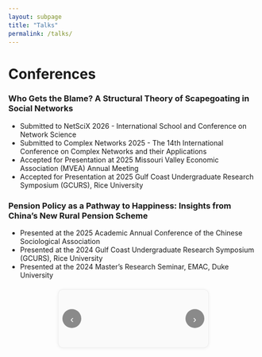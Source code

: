 ```yaml
---
layout: subpage
title: "Talks"
permalink: /talks/
---
```


# Conferences
### Who Gets the Blame? A Structural Theory of Scapegoating in Social Networks
- Submitted to NetSciX 2026 - International School and Conference on Network Science
- Submitted to Complex Networks 2025 - The 14th International Conference on Complex Networks and their Applications
- Accepted for Presentation at 2025 Missouri Valley Economic Association (MVEA) Annual Meeting
- Accepted for Presentation at 2025 Gulf Coast Undergraduate Research Symposium (GCURS), Rice University  


### Pension Policy as a Pathway to Happiness: Insights from China’s New Rural Pension Scheme  
- Presented at the 2025 Academic Annual Conference of the Chinese Sociological Association
- Presented at the 2024 Gulf Coast Undergraduate Research Symposium (GCURS), Rice University  
- Presented at the 2024 Master’s Research Seminar, EMAC, Duke University  

<!-- ======== Talks 相册滑块（统一风格版） ======== -->
<div class="mini-slider talks" aria-label="Talks photo slider">
  <div class="track">
    <img class="slide" src="/files/talks/Pre1.jpg" alt="Pre1" loading="lazy">
    <img class="slide" src="/files/talks/Pre4.jpg" alt="Pre4" loading="lazy">
    <img class="slide" src="/files/talks/Pre2.jpg" alt="Pre2" loading="lazy">
    <img class="slide" src="/files/talks/Pre5.jpg" alt="Pre5" loading="lazy">
  </div>
  <button class="nav prev" aria-label="Previous image">‹</button>
  <button class="nav next" aria-label="Next image">›</button>
  <div class="dots" role="tablist" aria-label="Slides pagination"></div>
</div>

<style>
/* —— Talks 相册滑块 —— */
.mini-slider.talks{
  --img-max-h: 360px;
  position:relative;
  background:#fafafa;
  border:1px solid #eee;
  border-radius:10px;
  padding:12px 12px 44px;
  box-shadow:0 1px 6px rgba(0,0,0,.06);
  text-align:center;
  max-width:55%;       /* 整体宽度控制 */
  margin:20px auto;
  overflow:hidden;
}
.mini-slider.talks .track{
  position:relative;
  display:block;
  min-height:60px;
}
.mini-slider.talks .track > img{
  display:none;
  width:auto; height:auto;
  max-width:100%;
  max-height:var(--img-max-h);
  border-radius:8px;
  margin:0 auto;
  user-select:none;
}
.mini-slider.talks .track > img.active{ display:block; }

.mini-slider.talks .nav{
  position:absolute;
  top:50%; transform:translateY(-50%);
  width:38px; height:38px;
  border:none; border-radius:50%;
  background:rgba(0,0,0,.45);
  color:#fff; font-size:20px; line-height:38px;
  cursor:pointer; transition:opacity .15s ease;
}
.mini-slider.talks .nav:hover{ opacity:.9; }
.mini-slider.talks .prev{ left:8px; }
.mini-slider.talks .next{ right:8px; }

.mini-slider.talks .dots{
  position:absolute;
  left:0; right:0; bottom:8px;
  display:flex; gap:6px; justify-content:center;
}
.mini-slider.talks .dots button{
  width:8px; height:8px; border-radius:50%;
  border:none; background:#cfcfcf; cursor:pointer;
}
.mini-slider.talks .dots button.active{ background:#333; }

@media (max-width:768px){
  .mini-slider.talks{ max-width:92%; --img-max-h: 240px; }
}
</style>

<script>
(function(){
  const slider = document.querySelector('.mini-slider.talks');
  if(!slider) return;
  setupSlider(slider);

  function setupSlider(slider){
    const imgs = Array.from(slider.querySelectorAll('.track .slide'));
    const dotsWrap = slider.querySelector('.dots');
    const prevBtn = slider.querySelector('.prev');
    const nextBtn = slider.querySelector('.next');

    if(!imgs.length){ prevBtn.disabled=nextBtn.disabled=true; return; }

    imgs.forEach((_,idx)=>{
      const b=document.createElement('button');
      b.setAttribute('role','tab');
      b.setAttribute('aria-label','Go to slide ' + (idx+1));
      b.addEventListener('click',()=>show(idx));
      dotsWrap.appendChild(b);
    });

    let i=0, lock=false;
    const guard = fn => { if(lock) return; lock=true; fn(); setTimeout(()=>lock=false,150); };

    function show(n){
      i=(n+imgs.length)%imgs.length;
      imgs.forEach((img,idx)=>{
        img.classList.toggle('active', idx===i);
        img.setAttribute('aria-hidden', idx===i ? 'false' : 'true');
      });
      dotsWrap.querySelectorAll('button').forEach((d,idx)=>d.classList.toggle('active', idx===i));
    }

    prevBtn.addEventListener('click', ()=> guard(()=>show(i-1)));
    nextBtn.addEventListener('click', ()=> guard(()=>show(i+1)));
    imgs.forEach(img=>{
      img.addEventListener('click', ()=> guard(()=>show(i+1)));
      img.addEventListener('dragstart', e=> e.preventDefault());
    });

    slider.setAttribute('tabindex','0');
    slider.addEventListener('keydown', e=>{
      if(e.key==='ArrowLeft'){ e.preventDefault(); guard(()=>show(i-1)); }
      if(e.key==='ArrowRight'){ e.preventDefault(); guard(()=>show(i+1)); }
    });

    show(0);
  }
})();
</script>
